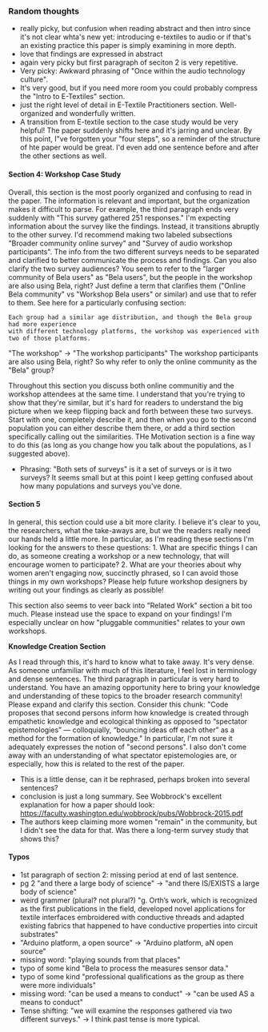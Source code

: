 ### Random thoughts
- really picky, but confusion when reading abstract and then intro since it's not clear whta's new yet: introducing e-textiles to audio or if that's an existing practice this paper is simply examining in more depth.
- love that findings are expressed in abstract
- again very picky but first paragraph of seciton 2 is very repetitive.
- Very picky: Awkward phrasing of "Once within the audio technology culture".
- It's very good, but if you need more room you could probably compress the "Intro to E-Textiles" section.
- just the right level of detail in E-Textile Practitioners section. Well-organized and wonderfully written.
- A transition from E-textile section to the case study would be very helpful! The paper suddenly shifts here and it's jarring and unclear. By this point, I"ve forgotten your "four steps", so a reminder of the structure of hte paper would be great. I'd even add one sentence before and after the other sections as well.

#### Section 4: Workshop Case Study
Overall, this section is the most poorly organized and confusing to read in the paper. The information is relevant and important, but the organization makes it difficult to parse. For example, the third paragraph ends very suddenly with "This survey gathered 251 responses." I'm expecting information about the survey like the findings. Instead, it transitions abruptly to the other survey. I'd recommend making two labeled subsections "Broader community online survey" and "Survey of audio workshop participants". The info from the two different surveys needs to be separated and clarified to better communicate the process and findings. Can you also clarify the two survey audiences? You seem to refer to the "larger community of Bela users" as "Bela users", but the people in the workshop are also using Bela, right? Just define a term that clarifies them ("Online Bela community" vs "Workshop Bela users" or similar) and use that to refer to them. See here for a particularly confusing section:

```
Each group had a similar age distribution, and though the Bela group had more experience
with different technology platforms, the workshop was experienced with two of those platforms.
```

"The workshop" -> "The workshop participants"
The workshop participants are also using Bela, right? So why refer to only the online community as the "Bela" group?

Throughout this section you discuss both online communitiy and the workshop attendees at the same time. I understand that you're trying to show that they're similar, but it's hard for readers to understand the big picture when we keep flipping back and forth between these two surveys. Start with one, completely describe it, and then when you go to the second population you can either describe them there, or add a third section specifically calling out the similarities. THe Motivation section is a fine way to do this (as long as you change how you talk about the populations, as I suggested above).

- Phrasing: "Both sets of surveys" is it a set of surveys or is it two surveys? It seems small but at this point I keep getting confused about how many populations and surveys you've done.

#### Section 5
In general, this section could use a bit more clarity. I believe it's clear to you, the researchers, what the take-aways are, but we the readers really need our hands held a little more. In particular, as I'm reading these sections I'm looking for the answers to these questions: 1. What are specific things I can do, as someone creating a workshop or a new technology, that will encourage women to participate? 2. What are your theories about why women aren't engaging now, succinctly phrased, so I can avoid those things in my own workshops? Please help future workshop designers by writing out your findings as clearly as possible!

This section also seems to veer back into "Related Work" section a bit too much. Please instead use the space to expand on your findings! I'm especially unclear on how "pluggable communities" relates to your own workshops.

**Knowledge Creation Section**

As I read through this, it's hard to know what to take away. It's very dense. As someone unfamiliar with much of this literature, I feel lost in terminology and dense sentences. The third paragraph in particular is very hard to understand. You have an amazing opportunity here to bring your knowledge and understanding of these topics to the broader research community! Please expand and clarify this section. Consider this chunk: "Code proposes that second persons inform how knowledge is created through empathetic knowledge and ecological thinking as opposed to “spectator epistemologies” — colloquially, “bouncing ideas off each other” as a method for the formation of knowledge." In particular, I'm not sure it adequately expresses the notion of "second persons". I also don't come away with an understanding of what spectator epistemologies are, or especially, how this is related to the rest of the paper.









- This is a little dense, can it be rephrased, perhaps broken into several sentences? 
- conclusion is just a long summary. See Wobbrock's excellent explanation for how a paper should look: https://faculty.washington.edu/wobbrock/pubs/Wobbrock-2015.pdf
- The authors keep claiming more women "remain" in the community, but I didn't see the data for that. Was there a long-term survey study that shows this?

#### Typos
- 1st paragraph of section 2: missing period at end of last sentence.
- pg 2 "and there a large body of science" -> "and there IS/EXISTS a large body of science"
- weird grammer (plural? not plural?) "g. Orth’s work, which is recognized as the first publications in the field, developed novel applications for textile interfaces embroidered with conductive threads and adapted existing fabrics that happened to have conductive properties into circuit substrates"
- "Arduino platform, a open source" -> "Arduino platform, aN open source"
- missing word: "playing sounds from that places"
- typo of some kind "Bela to process the measures sensor data."
- typo of some kind "professional qualifications as the group as there were more individuals"
-  missing word: "can be used a means to conduct" -> "can be used AS a means to conduct"
- Tense shifting: "we will examine the responses gathered via two different surveys." -> I think past tense is more typical.

